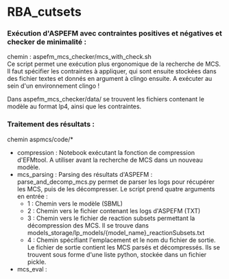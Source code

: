 # RBA_cutsets


### Exécution d'ASPEFM avec contraintes positives et négatives et checker de minimalité :

chemin : aspefm_mcs_checker/mcs_with_check.sh \
Ce script permet une exécution plus ergonomique de la recherche de MCS. Il faut spécifier les contraintes à appliquer, qui sont ensuite stockées dans des fichier textes et donnés en argument à clingo ensuite.
A exécuter au sein d'un environnement clingo !

Dans aspefm_mcs_checker/data/ se trouvent les fichiers contenant le modèle au format lp4, ainsi que les contraintes.

### Traitement des résultats :

chemin aspmcs/code/*
* compression : Notebook exécutant la fonction de compression d'EFMtool. A utiliser avant la recherche de MCS dans un nouveau modèle.
* mcs_parsing : Parsing des résultats d'ASPEFM : parse_and_decomp_mcs.py permet de parser les logs pour récupérer les MCS, puis de les décompresser. Le script prend quatre arguments en entrée :
  - 1 : Chemin vers le modèle (SBML)
  - 2 : Chemin vers le fichier contenant les logs d'ASPEFM (TXT)
  - 3 : Chemin vers le fichier de reaction subsets permettant la décompression des MCS. Il se trouve dans models_storage/lp_models/{model_name}_reactionSubsets.txt
  - 4 : Chemin spécifiant l'emplacement et le nom du fichier de sortie. Le fichier de sortie contient les MCS parsés et décompressés. Ils se trouvent sous forme d'une liste python, stockée dans un fichier pickle.
* mcs_eval : 
